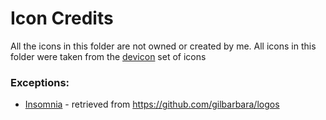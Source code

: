 # Icon Credits

All the icons in this folder are not owned or created by me.
All icons in this folder were taken from the [devicon](https://devicon.dev/) set of icons

### Exceptions:

-   [Insomnia](software/insomnia) - retrieved from https://github.com/gilbarbara/logos
